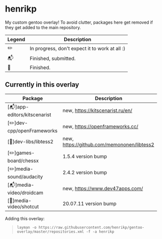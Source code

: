 henrikp
==============

My custom gentoo overlay! To avoid clutter, packages here get removed if they get added to the main repository.

Legend | Description
------- | -----------
:pencil2: | In progress, don't expect it to work at all :)
:mailbox_with_mail: | Finished, submitted.
:green_book: | Finished.

Currently in this overlay
-------------------------

Package | Description
------- | -----------
[:mailbox_with_mail:]app-editors/kitscenarist | new, https://kitscenarist.ru/en/
[:pencil2:]dev-cpp/openFrameworks | new, https://openframeworks.cc/
[:green_book:]dev-libs/libtess2 | new, https://github.com/memononen/libtess2 
[:pencil2:]games-board/chessx | 1.5.4 version bump
[:pencil2:]media-sound/audacity | 2.4.2 version bump
[:mailbox_with_mail:]media-video/droidcam | new, https://www.dev47apps.com/
[:green_book:]media-video/shotcut | 20.07.11 version bump

Adding this overlay:
> `layman -o https://raw.githubusercontent.com/henrikp/gentoo-overlay/master/repositories.xml
-f -a henrikp`
